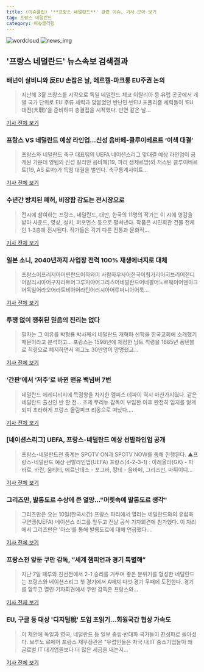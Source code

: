 ```yaml
---
title: (이슈클립) '**프랑스 네덜란드**' 관련 이슈, 기사 모아 보기
tag: 프랑스 네덜란드
category: 이슈클리핑
---
```

![wordcloud](https://s3.ap-northeast-2.amazonaws.com/lyrics101-wordcloud/2018-09-10-1536519657.png)
![news_img](https://user-images.githubusercontent.com/42597476/44507050-1206f400-a6e4-11e8-8d98-7ffbfebb353f.png)
## **'**프랑스 네덜란드**'** 뉴스속보 검색결과
### 배넌이 살비니와 反EU 손잡은 날, 메르켈-마크롱 EU주권 논의

>지난해 3월 프랑스를 시작으로 독일 네덜란드 체코 이탈리아 등 유럽 곳곳에서 개별 국가 단위로 EU 주류 세력과 맞붙었던 반난민·반EU 포퓰리즘 세력들이 ‘EU 대전(大戰)’을 준비하며 총결집을 시작했다. 반면 같은 날...

<a href="http://news.donga.com/3/all/20180909/91905628/1" target="_blank">기사 전체 보기</a>

### 프랑스 VS 네덜란드 예상 라인업...신성 음바페-클루이베르트 ‘이색 대결’

>프랑스와 네덜란드 축구 대표팀의 UEFA 네이션스리그 맞대결 예상 라인업이 공개된 가운데 양팀의 신성 킬리안 음바페(19, 파리 생제르망)와 저스틴 클루이베르트(19, AS 로마)가 득점 대결을 벌인다. 축구통계사이트...

<a href="http://www.kookje.co.kr/news2011/asp/newsbody.asp?code=0600&key=20180910.99099003543" target="_blank">기사 전체 보기</a>

### 수년간 방치된 폐허, 비장함 감도는 전시장으로

>전시에 참여하는 프랑스, 네덜란드, 대만, 한국의 11명의 작가는 이 시에 영감을 받아 사운드, 영상, 설치, 퍼포먼스 등으로 펼쳐낸다. 작품은 시민회관 건물 전체인 1-3층에 전시된다. 작가들은 각기 다른 전통과 문화적...

<a href="http://www.kjdaily.com/read.php3?aid=1536485660447805006" target="_blank">기사 전체 보기</a>

### 일본 소니, 2040년까지 사업장 전력 100% 재생에너지로 대체

>프랑스어프리지아어핀란드어하와이 사람하우사어한국어헝가리어히브리어힌디어갈리시아어구자라트어그루지야어그리스어네덜란드어네팔어노르웨이어덴마크어독일어라오어라트비아어라틴어러시아어루마니아어룩...

<a href="http://www.asiatoday.co.kr/view.php?key=20180909010004909" target="_blank">기사 전체 보기</a>

### 투쟁 없이 쟁취된 믿음의 진리는 없다

>필자는 그 이유를 박형룡 박사께서 네덜란드 개혁파 신학을 한국교회에 소개했기 때문이라고 분석하고... 프랑스는 1598년에 제정한 낭트 칙령을 1685년 퐁텐블로 칙령으로 폐지하면서 위그노 30만명이 망명했고...

<a href="http://www.christiantoday.co.kr/news/315852" target="_blank">기사 전체 보기</a>

### ‘간판’에서 ‘저주’로 바뀐 맨유 백넘버 7번

>네덜란드 에레디비지에 득점왕을 차지한 멤피스 데파이 역시 마찬가지였다. 같은 네덜란드 출신인 반 할 전... 조제 무리뉴 감독이 부임한 이후 완전히 입지를 잃게 되며 초라하게 프랑스 올림피크 리옹으로 떠났다....

<a href="http://news.kmib.co.kr/article/view.asp?arcid=0012669601&code=61161311&cp=nv" target="_blank">기사 전체 보기</a>

### [네이션스리그] UEFA, 프랑스-네덜란드 예상 선발라인업 공개

>프랑스-네덜란드전 중계는 SPOTV ON과 SPOTV NOW를 통해 진행된다. ▲프랑스-네덜란드 예상 선발라인업(UEFA) 프랑스(4-2-3-1) : 아레올라(GK) - 파바르, 바란, 움티티, 에르난데스 - 포그바, 캉테 - 음바페, 그리즈만, 마튀이디...

<a href="http://sports.hankooki.com/lpage/soccer/201809/sp2018090916071393750.htm" target="_blank">기사 전체 보기</a>

### 그리즈만, 발롱도르 수상에 큰 열망..."머릿속에 발롱도르 생각"

>그리즈만은 오는 10일(한국시간) 프랑스 파리에서 열리는 네덜란드와의 유럽축구연맹(UEFA) 네이션스 리그를 앞두고 전날 공식 기자회견에 참가했다. 이 자리에서 그리즈만은 '아스'를 통해 발롱도르에 대해 언급했다....

<a href="http://www.interfootball.co.kr/news/articleView.html?idxno=239357" target="_blank">기사 전체 보기</a>

### 프랑스전 앞둔 쿠만 감독, “세계 챔피언과 경기 특별해”

>지난 7일 페루와 친선전에서 2-1 승리를 거두며 좋은 분위기를 형성한 네덜란드는 프랑스와 네이션스리그 첫 경기에서 A매치 다섯 경기 무패에 도전한다. 경기를 앞두고 열린 기자회견에서 쿠만 감독은 프랑스와...

<a href="http://www.besteleven.com/National/news_world_01_view.asp?iBoard=12&iIDX=113136" target="_blank">기사 전체 보기</a>

### EU, 구글 등 대상 '디지털稅' 도입 초읽기…회원국간 협상 가속도

>이 제안에 독일과 영국, 네덜란드 등 일부 중립·반대파 국가들이 찬성파로 돌아섰다. 브루노 르메어 프랑스 재무장관은 "유럽인들은 자국 내 IT 중소기업들이 왜 글로벌 IT 대기업들보다 더 많은 세금을 내는지...

<a href="http://news.mt.co.kr/mtview.php?no=2018090910174629223" target="_blank">기사 전체 보기</a>


